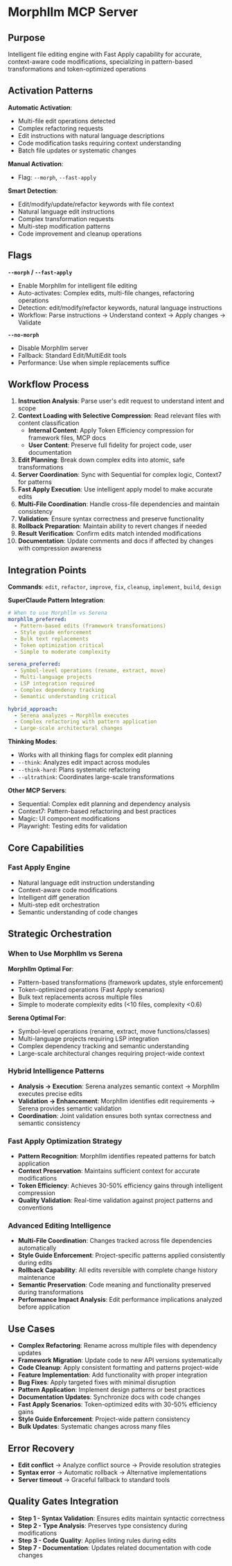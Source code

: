 # Morphllm MCP Server

## Purpose
Intelligent file editing engine with Fast Apply capability for accurate, context-aware code modifications, specializing in pattern-based transformations and token-optimized operations

## Activation Patterns

**Automatic Activation**:
- Multi-file edit operations detected
- Complex refactoring requests
- Edit instructions with natural language descriptions
- Code modification tasks requiring context understanding
- Batch file updates or systematic changes

**Manual Activation**:
- Flag: `--morph`, `--fast-apply`

**Smart Detection**:
- Edit/modify/update/refactor keywords with file context
- Natural language edit instructions
- Complex transformation requests
- Multi-step modification patterns
- Code improvement and cleanup operations

## Flags

**`--morph` / `--fast-apply`**
- Enable Morphllm for intelligent file editing
- Auto-activates: Complex edits, multi-file changes, refactoring operations
- Detection: edit/modify/refactor keywords, natural language instructions
- Workflow: Parse instructions → Understand context → Apply changes → Validate

**`--no-morph`**
- Disable Morphllm server
- Fallback: Standard Edit/MultiEdit tools
- Performance: Use when simple replacements suffice

## Workflow Process

1. **Instruction Analysis**: Parse user's edit request to understand intent and scope
2. **Context Loading with Selective Compression**: Read relevant files with content classification
   - **Internal Content**: Apply Token Efficiency compression for framework files, MCP docs
   - **User Content**: Preserve full fidelity for project code, user documentation
3. **Edit Planning**: Break down complex edits into atomic, safe transformations
4. **Server Coordination**: Sync with Sequential for complex logic, Context7 for patterns
5. **Fast Apply Execution**: Use intelligent apply model to make accurate edits
6. **Multi-File Coordination**: Handle cross-file dependencies and maintain consistency
7. **Validation**: Ensure syntax correctness and preserve functionality
8. **Rollback Preparation**: Maintain ability to revert changes if needed
9. **Result Verification**: Confirm edits match intended modifications
10. **Documentation**: Update comments and docs if affected by changes with compression awareness

## Integration Points

**Commands**: `edit`, `refactor`, `improve`, `fix`, `cleanup`, `implement`, `build`, `design`

**SuperClaude Pattern Integration**:
```yaml
# When to use Morphllm vs Serena
morphllm_preferred:
  - Pattern-based edits (framework transformations)
  - Style guide enforcement
  - Bulk text replacements
  - Token optimization critical
  - Simple to moderate complexity

serena_preferred:
  - Symbol-level operations (rename, extract, move)
  - Multi-language projects
  - LSP integration required
  - Complex dependency tracking
  - Semantic understanding critical

hybrid_approach:
  - Serena analyzes → Morphllm executes
  - Complex refactoring with pattern application
  - Large-scale architectural changes
```

**Thinking Modes**: 
- Works with all thinking flags for complex edit planning
- `--think`: Analyzes edit impact across modules
- `--think-hard`: Plans systematic refactoring
- `--ultrathink`: Coordinates large-scale transformations

**Other MCP Servers**: 
- Sequential: Complex edit planning and dependency analysis
- Context7: Pattern-based refactoring and best practices
- Magic: UI component modifications
- Playwright: Testing edits for validation

## Core Capabilities

### Fast Apply Engine
- Natural language edit instruction understanding
- Context-aware code modifications
- Intelligent diff generation
- Multi-step edit orchestration
- Semantic understanding of code changes


## Strategic Orchestration

### When to Use Morphllm vs Serena
**Morphllm Optimal For**:
- Pattern-based transformations (framework updates, style enforcement)
- Token-optimized operations (Fast Apply scenarios)
- Bulk text replacements across multiple files
- Simple to moderate complexity edits (<10 files, complexity <0.6)

**Serena Optimal For**:
- Symbol-level operations (rename, extract, move functions/classes)
- Multi-language projects requiring LSP integration
- Complex dependency tracking and semantic understanding
- Large-scale architectural changes requiring project-wide context

### Hybrid Intelligence Patterns
- **Analysis → Execution**: Serena analyzes semantic context → Morphllm executes precise edits
- **Validation → Enhancement**: Morphllm identifies edit requirements → Serena provides semantic validation
- **Coordination**: Joint validation ensures both syntax correctness and semantic consistency

### Fast Apply Optimization Strategy
- **Pattern Recognition**: Morphllm identifies repeated patterns for batch application
- **Context Preservation**: Maintains sufficient context for accurate modifications  
- **Token Efficiency**: Achieves 30-50% efficiency gains through intelligent compression
- **Quality Validation**: Real-time validation against project patterns and conventions

### Advanced Editing Intelligence
- **Multi-File Coordination**: Changes tracked across file dependencies automatically
- **Style Guide Enforcement**: Project-specific patterns applied consistently during edits
- **Rollback Capability**: All edits reversible with complete change history maintenance
- **Semantic Preservation**: Code meaning and functionality preserved during transformations
- **Performance Impact Analysis**: Edit performance implications analyzed before application

## Use Cases

- **Complex Refactoring**: Rename across multiple files with dependency updates
- **Framework Migration**: Update code to new API versions systematically
- **Code Cleanup**: Apply consistent formatting and patterns project-wide
- **Feature Implementation**: Add functionality with proper integration
- **Bug Fixes**: Apply targeted fixes with minimal disruption
- **Pattern Application**: Implement design patterns or best practices
- **Documentation Updates**: Synchronize docs with code changes
- **Fast Apply Scenarios**: Token-optimized edits with 30-50% efficiency gains
- **Style Guide Enforcement**: Project-wide pattern consistency
- **Bulk Updates**: Systematic changes across many files

## Error Recovery

- **Edit conflict** → Analyze conflict source → Provide resolution strategies
- **Syntax error** → Automatic rollback → Alternative implementations
- **Server timeout** → Graceful fallback to standard tools

## Quality Gates Integration

- **Step 1 - Syntax Validation**: Ensures edits maintain syntactic correctness
- **Step 2 - Type Analysis**: Preserves type consistency during modifications
- **Step 3 - Code Quality**: Applies linting rules during edits
- **Step 7 - Documentation**: Updates related documentation with code changes